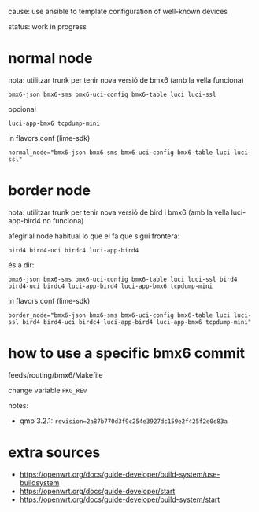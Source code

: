 cause: use ansible to template configuration of well-known devices

status: work in progress

# normal node

nota: utilitzar trunk per tenir nova versió de bmx6 (amb la vella funciona)

    bmx6-json bmx6-sms bmx6-uci-config bmx6-table luci luci-ssl

opcional

    luci-app-bmx6 tcpdump-mini

in flavors.conf (lime-sdk)

    normal_node="bmx6-json bmx6-sms bmx6-uci-config bmx6-table luci luci-ssl"

# border node

nota: utilitzar trunk per tenir nova versió de bird i bmx6 (amb la vella luci-app-bird4 no funciona)

afegir al node habitual lo que el fa que sigui frontera:

    bird4 bird4-uci birdc4 luci-app-bird4

és a dir:

    bmx6-json bmx6-sms bmx6-uci-config bmx6-table luci luci-ssl bird4 bird4-uci birdc4 luci-app-bird4 luci-app-bmx6 tcpdump-mini

in flavors.conf (lime-sdk)

    border_node="bmx6-json bmx6-sms bmx6-uci-config bmx6-table luci luci-ssl bird4 bird4-uci birdc4 luci-app-bird4 luci-app-bmx6 tcpdump-mini"

# how to use a specific bmx6 commit

feeds/routing/bmx6/Makefile

change variable `PKG_REV`

notes:

- qmp 3.2.1: `revision=2a87b770d3f9c254e3927dc159e2f425f2e0e83a`

# extra sources

- https://openwrt.org/docs/guide-developer/build-system/use-buildsystem
- https://openwrt.org/docs/guide-developer/start
- https://openwrt.org/docs/guide-developer/build-system/start
